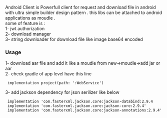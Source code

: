 Android Client is Powerfull client for request and download file in android with ultra simple builder design pattern .
this libs can be attached to android applications as moudle .<br/>
some of feature is : <br/>
1- jwt authorization<br/>
2- download manager<br/>
3- string downloader for download file like image base64 encoded<br/>
<h3>Usage</h3>
1- download aar file and add it like a moudle  from new->moudle->add jar or aar<br/>
2-  check gradle of app level have this line

     implementation project(path: ':WebService')
3- add jackson dependency for json serilizer like below
    
     implementation 'com.fasterxml.jackson.core:jackson-databind:2.9.4
     implementation 'com.fasterxml.jackson.core:jackson-core:2.9.4'
     implementation 'com.fasterxml.jackson.core:jackson-annotations:2.9.4'

